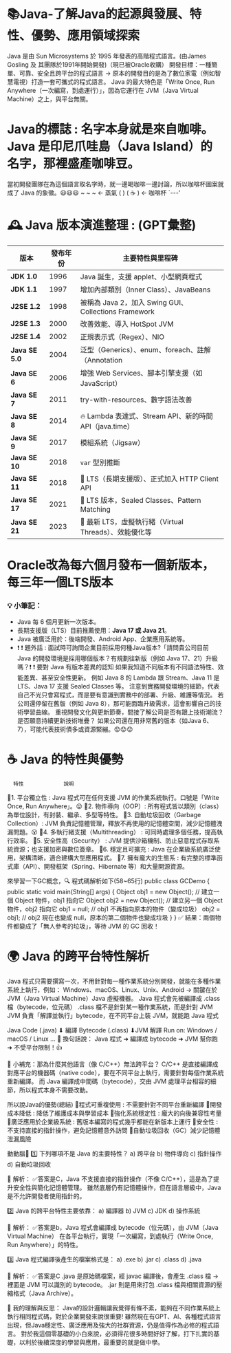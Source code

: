 # 📚Java-了解Java的起源與發展、特性、優勢、應用領域探索

Java 是由 Sun Microsystems 於 1995 年發表的高階程式語言。(由James Gosling 及 其團隊於1991年開始開發)（現已被Oracle收購）
開發目標：一種簡單、可靠、安全且跨平台的程式語言 → 原本的開發目的是為了數位家電（例如智慧電視）打造一套可攜式的程式語言。
Java 的最大特色是「Write Once, Run Anywhere（一次編寫，到處運行）」，因為它運行在 JVM（Java Virtual Machine）之上，與平台無關。


# Java的標誌 : 名字本身就是來自咖啡。Java 是印尼爪哇島（Java Island）的名字，那裡盛產咖啡豆。
當初開發團隊在為這個語言取名字時，就一邊喝咖啡一邊討論，所以咖啡杯圖案就成了 Java 的象徵。😃😃😃
      ~ ~ ~      ← 蒸氣
     (     )
    (  ☕  )     ← 咖啡杯
      `---'

# 🕰️ Java 版本演進整理 : (GPT彙整)
| 版本            | 發布年份| 主要特性與里程碑                                            |
|-----------------|--------|-----------------------------------------------------------|
| **JDK 1.0**     | 1996   | Java 誕生，支援 applet、小型網頁程式                        |
| **JDK 1.1**     | 1997   | 增加內部類別（Inner Class）、JavaBeans                      |
| **J2SE 1.2**    | 1998   | 被稱為 Java 2，加入 Swing GUI、Collections Framework       |
| **J2SE 1.3**    | 2000   | 改善效能、導入 HotSpot JVM                                 |
| **J2SE 1.4**    | 2002   | 正規表示式（Regex）、NIO                                    |
| **Java SE 5.0** | 2004   | 泛型（Generics）、enum、foreach、註解（Annotation           |
| **Java SE 6**   | 2006   | 增強 Web Services、腳本引擎支援（如 JavaScript）           |
| **Java SE 7**   | 2011   | try-with-resources、數字語法改善                          |
| **Java SE 8**   | 2014   | 🔥 Lambda 表達式、Stream API、新的時間 API（java.time）   |
| **Java SE 9**   | 2017   | 模組系統（Jigsaw）                                       |
| **Java SE 10**  | 2018   | `var` 型別推斷                                           |
| **Java SE 11**  | 2018   | 📌 LTS（長期支援版）、正式加入 HTTP Client API            |
| **Java SE 17**  | 2021   | 📌 LTS 版本，Sealed Classes、Pattern Matching           |
| **Java SE 21**  | 2023   | 📌 最新 LTS，虛擬執行緒（Virtual Threads）、效能優化等     |
# Oracle改為每六個月發布一個新版本，每三年一個LTS版本
### 💡 小筆記：
- Java 每 6 個月更新一次版本。
- 長期支援版（LTS）目前推薦使用：**Java 17 或 Java 21**。
- Java 被廣泛用於：後端開發、Android App、企業應用系統等。
- ❗ ❗ 題外話 : 面試時可詢問企業目前採用何種Java版本?「請問貴公司目前 Java 的開發環境是採用哪個版本？有規劃往新版（例如 Java 17、21）升級嗎？❗ ❗ 
  要對 Java 有版本差異的認知
  如果我知道不同版本有不同語法特性、效能差異、甚至安全性更新。
  例如 Java 8 的 Lambda 跟 Stream、Java 11 是 LTS、Java 17 支援 Sealed Classes 等。
  注意到實務開發環境的細節，代表自己不光只會寫程式，而是要有意識到實務中的部署、升級、維護等情況。
  若公司還停留在舊版（例如 Java 8），那可能面臨升級需求，這會影響自己的技術學習曲線。
  重視開發文化與更新節奏，間接了解公司是否有跟上技術潮流？是否願意持續更新技術堆疊？
  如果公司還在用非常舊的版本（如Java 6、7），可能代表技術債多或資源緊繃。😟😟😟

# ☕ Java 的特性與優勢
      特性	         說明
📌1. 平台獨立性     : Java 程式可在任何支援 JVM 的作業系統執行。口號是「Write Once, Run Anywhere」。😝
📌2. 物件導向（OOP）: 所有程式皆以類別（class）為單位設計，有封裝、繼承、多型等特性。
📌3. 自動垃圾回收（Garbage Collection）: JVM 負責記憶體管理，釋放不再使用的記憶體空間，減少記憶體洩漏問題。😮
📌4. 多執行緒支援（Multithreading）    : 可同時處理多個任務，提高執行效率。
📌5. 安全性高（Security）	           : JVM 提供沙箱機制、防止惡意程式存取系統資源；也支援加密與數位簽章。
📌6. 穩定且可擴充	                   : Java 在企業級系統廣泛使用，架構清晰，適合建構大型應用程式。
📌7. 擁有龐大的生態系	               : 有完整的標準函式庫（API）、開發框架（Spring、Hibernate 等）和大量開源資源。

來學習一下GC概念，🔍 程式碼解析如下(58~65行)
public class GCDemo {
    public static void main(String[] args) {
        Object obj1 = new Object(); // 建立一個 Object 物件，obj1 指向它
        Object obj2 = new Object(); // 建立另一個 Object 物件，obj2 指向它
        obj1 = null;                // obj1 不再指向原本的物件（變成垃圾）
        obj2 = obj1;                // obj2 現在也變成 null，原本的第二個物件也變成垃圾
    }
}
✅ 結果：兩個物件都變成了「無人參考的垃圾」，等待 JVM 的 GC 回收！

# 🌍 Java 的跨平台特性解析
Java 程式只需要撰寫一次，不用針對每一種作業系統分別開發，就能在多種作業系統上執行，例如：
Windows、macOS、Linux、Unix、Android
→ 關鍵在於 JVM（Java Virtual Machine）Java 虛擬機器。
Java 程式會先被編譯成 .class 檔（bytecode，位元碼）
.class 檔不是針對某一種作業系統，而是針對 JVM
JVM 負責「解譯並執行」bytecode，在不同平台上裝 JVM，就能跑 Java 程式

Java Code (.java)
   ⬇ 編譯
Bytecode (.class)
   ⬇JVM 解譯
Run on: Windows / macOS / Linux ...
📌 換句話說：
Java 程式 ➜ 編譯成 bytecode ➜ JVM 幫你跑 ➜ 不受平台限制！👍

🧠 小補充：那為什麼其他語言（像 C/C++）無法跨平台？
C/C++ 是直接編譯成對應平台的機器碼（native code），要在不同平台上執行，需要針對每個作業系統重新編譯。
而 Java 編譯成中間碼（bytecode），交由 JVM 處理平台相容的細節，所以程式本身不需要改動。

所以說Java的優勢(總結)
📌程式可重複使用 : 不需要針對不同平台重新編譯
📌開發成本降低 : 降低了維護成本與學習成本
📌強化系統穩定性 : 龐大的向後兼容性考量
📌廣泛應用於企業級系統 : 舊版本編寫的程式幾乎都能在新版本上運行
📌安全性 : 不支持直接的指針操作，避免記憶體意外訪問
📌自動垃圾回收（GC）減少記憶體泄漏風險

動動腦🧠
1️⃣ 下列哪項不是 Java 的主要特性？
a) 跨平台
b) 物件導向
c) 指針操作
d) 自動垃圾回收

📌 解析：
✅答案是C，Java 不支援直接的指針操作（不像 C/C++），這是為了提升安全性與簡化記憶體管理。
雖然底層仍有記憶體操作，但在語言層級中，Java 是不允許開發者使用指針的。

2️⃣ Java 的跨平台特性主要依靠：
a) 編譯器
b) JVM
c) JDK
d) 操作系統

📌 解析：
✅答案是b，Java 程式會編譯成 bytecode（位元碼），由 JVM（Java Virtual Machine） 在各平台執行，實現「一次編寫，到處執行（Write Once, Run Anywhere）」的特性。

3️⃣ Java 程式編譯後產生的檔案格式是：
a) .exe
b) .jar
c) .class
d) .java

📌 解析：
✅答案是C
.java 是原始碼檔案，經 javac 編譯後，會產生 .class 檔 → 裡面是 JVM 可以識別的 bytecode。
.jar 則是用來打包 .class 檔與相關資源的壓縮格式（Java Archive）。

🧠 我的理解與反思：
Java的設計邏輯讓我覺得有條不紊，能夠在不同作業系統上執行相同程式碼，對於企業開發來說很重要!
雖然現在有GPT、AI、各種程式語言出現，但Java穩定性、廣泛應用及強大的社群資源，仍是值得作為必修的程式語言。
對於我這個零基礎的小白來說，必須得花很多時間好好了解，打下扎實的基礎，以利於後續深度的學習與應用，最重要的就是做中學。


